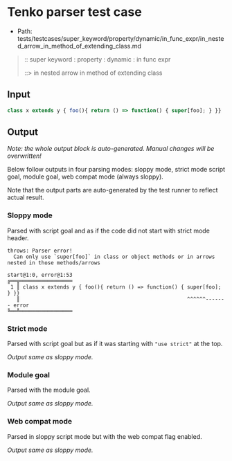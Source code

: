 # Tenko parser test case

- Path: tests/testcases/super_keyword/property/dynamic/in_func_expr/in_nested_arrow_in_method_of_extending_class.md

> :: super keyword : property : dynamic : in func expr
>
> ::> in nested arrow in method of extending class

## Input

`````js
class x extends y { foo(){ return () => function() { super[foo]; } }}
`````

## Output

_Note: the whole output block is auto-generated. Manual changes will be overwritten!_

Below follow outputs in four parsing modes: sloppy mode, strict mode script goal, module goal, web compat mode (always sloppy).

Note that the output parts are auto-generated by the test runner to reflect actual result.

### Sloppy mode

Parsed with script goal and as if the code did not start with strict mode header.

`````
throws: Parser error!
  Can only use `super[foo]` in class or object methods or in arrows nested in those methods/arrows

start@1:0, error@1:53
╔══╦═════════════════
 1 ║ class x extends y { foo(){ return () => function() { super[foo]; } }}
   ║                                                      ^^^^^^------- error
╚══╩═════════════════

`````

### Strict mode

Parsed with script goal but as if it was starting with `"use strict"` at the top.

_Output same as sloppy mode._

### Module goal

Parsed with the module goal.

_Output same as sloppy mode._

### Web compat mode

Parsed in sloppy script mode but with the web compat flag enabled.

_Output same as sloppy mode._
